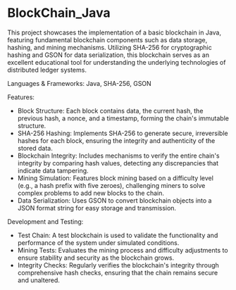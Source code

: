 # BlockChain_Java

This project showcases the implementation of a basic blockchain in Java, featuring fundamental blockchain components such as data storage, hashing, and mining mechanisms. Utilizing SHA-256 for cryptographic hashing and GSON for data serialization, this blockchain serves as an excellent educational tool for understanding the underlying technologies of distributed ledger systems.

Languages & Frameworks: Java, SHA-256, GSON

Features: 
- Block Structure: Each block contains data, the current hash, the previous hash, a nonce, and a timestamp, forming the chain's immutable structure.
- SHA-256 Hashing: Implements SHA-256 to generate secure, irreversible hashes for each block, ensuring the integrity and authenticity of the stored data.
- Blockchain Integrity: Includes mechanisms to verify the entire chain's integrity by comparing hash values, detecting any discrepancies that indicate data tampering.
- Mining Simulation: Features block mining based on a difficulty level (e.g., a hash prefix with five zeroes), challenging miners to solve complex problems to add new blocks to the chain.
- Data Serialization: Uses GSON to convert blockchain objects into a JSON format string for easy storage and transmission.

Development and Testing:
- Test Chain: A test blockchain is used to validate the functionality and performance of the system under simulated conditions.
- Mining Tests: Evaluates the mining process and difficulty adjustments to ensure stability and security as the blockchain grows.
- Integrity Checks: Regularly verifies the blockchain's integrity through comprehensive hash checks, ensuring that the chain remains secure and unaltered.
